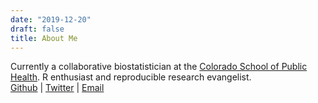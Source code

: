 ```yaml
---
date: "2019-12-20"
draft: false
title: About Me
---
```


Currently a collaborative biostatistician at the 
[Colorado School of Public Health](http://www.ucdenver.edu/academics/colleges/PublicHealth/Academics/departments/Biostatistics/Pages/welcome.aspx). 
R enthusiast and reproducible research evangelist.   
[Github](https://github.com/ledbettc/) | [Twitter](https://twitter.com/C_line_sealion) | [Email](mailto:carolineledbetter@yahoo.com) 
